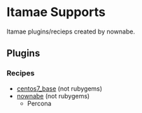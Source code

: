 Itamae Supports
===============

Itamae plugins/recieps created by nownabe.

## Plugins
### Recipes
* [centos7_base](https://github.com/nownabe/itamae-plugin-recipe-centos7_base) (not rubygems)
* [nownabe](https://github.com/nownabe/itamae-plugin-recipe-nownabe) (not rubygems)
  * Percona
